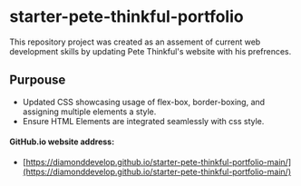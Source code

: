 # starter-pete-thinkful-portfolio
This repository project was created as an assement of current web development skills by updating Pete Thinkful's website with his prefrences. 
## Purpouse
- Updated CSS showcasing usage of flex-box, border-boxing, and assigning multiple elements a style.
- Ensure HTML Elements are integrated seamlessly with css style.
#### GitHub.io website address:
* [https://diamonddevelop.github.io/starter-pete-thinkful-portfolio-main/](https://diamonddevelop.github.io/starter-pete-thinkful-portfolio-main/)
